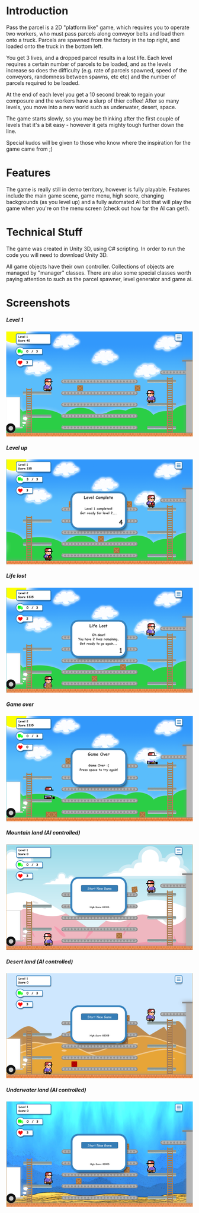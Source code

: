 # Introduction
Pass the parcel is a 2D "platform like" game, which requires you to operate two workers, who must pass parcels along conveyor belts and load them onto a truck. Parcels are spawned from the factory in the top right, and loaded onto the truck in the bottom left. 

You get 3 lives, and a dropped parcel results in a lost life. Each level requires a certain number of parcels to be loaded, and as the levels increase so does the difficulty (e.g. rate of parcels spawned, speed of the conveyors, randomness between spawns, etc etc) and the number of parcels required to be loaded. 

At the end of each level you get a 10 second break to regain your composure and the workers have a slurp of thier coffee! After so many levels, you move into a new world such as underwater, desert, space.

The game starts slowly, so you may be thinking after the first couple of levels that it's a bit easy - however it gets mighty tough further down the line.

Special kudos will be given to those who know where the inspiration for the game came from ;)

# Features

The game is really still in demo territory, however is fully playable. Features include the main game scene, game menu, high score, changing backgrounds (as you level up) and a fully automated AI bot that will play the game when you're on the menu screen (check out how far the AI can get!).

# Technical Stuff
The game was created in Unity 3D, using C# scripting. In order to run the code you will need to download Unity 3D.

All game objects have their own controller. Collections of objects are managed by "manager" classes. There are also some special classes worth paying attention to such as the parcel spawner, level generator and game ai.

# Screenshots

##### Level 1
![level-one](https://raw.githubusercontent.com/johncollinson2001/pass-the-parcel/master/design/pic4.png)

##### Level up
![level-up](https://raw.githubusercontent.com/johncollinson2001/pass-the-parcel/master/design/pic5.png)

##### Life lost
![life-lost](https://raw.githubusercontent.com/johncollinson2001/pass-the-parcel/master/design/pic6.png)

##### Game over
![game-over](https://raw.githubusercontent.com/johncollinson2001/pass-the-parcel/master/design/pic7.png)

##### Mountain land (AI controlled)
![mountain-land](https://raw.githubusercontent.com/johncollinson2001/pass-the-parcel/master/design/pic1.png)

##### Desert land (AI controlled)
![desert-land](https://raw.githubusercontent.com/johncollinson2001/pass-the-parcel/master/design/pic2.png)

##### Underwater land (AI controlled)
![desert-land](https://raw.githubusercontent.com/johncollinson2001/pass-the-parcel/master/design/pic3.png)